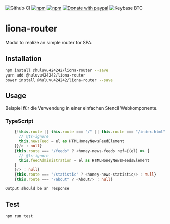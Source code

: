 ![Github CI](https://github.com/Huluvu424242/liona-router/workflows/Github%20CI/badge.svg)
[![npm](https://img.shields.io/npm/v/@huluvu424242/liona-router.svg)](https://www.npmjs.com/package/@huluvu424242/liona-router)
[![npm](https://img.shields.io/npm/dm/@huluvu424242/liona-router.svg)](https://www.npmjs.com/package/@huluvu424242/liona-router)
[![Donate with paypal](https://img.shields.io/badge/paypal-donate-yellow.svg)](https://paypal.me/huluvu424242)
![Keybase BTC](https://img.shields.io/keybase/btc/huluvu424242)

# liona-router
Modul to realize an simple router for SPA.
## Installation 
```sh
npm install @huluvu424242/liona-router --save
yarn add @huluvu424242/liona-router
bower install @huluvu424242/liona-router --save
```
## Usage
Beispiel für die Verwendung in einer einfachen Stencil Webkomponente.
### TypeScript
```typescript jsx
    {!this.route || this.route === "/" || this.route === "/index.html" || this.route === "/news" ? <honey-news-feed ref={(el) => {
      // @ts-ignore
      this.newsFeed = el as HTMLHoneyNewsFeedElement
    }}/> : null}
    {this.route === "/feeds" ? <honey-news-feeds ref={(el) => {
      // @ts-ignore
      this.feedAdministration = el as HTMLHoneyNewsFeedsElement
    }
    }/> : null}
    {this.route === "/statistic" ? <honey-news-statistic/> : null}
    {this.route === "/about" ? <About/> : null}
```
```sh
Output should be an response
```
## Test 
```sh
npm run test
```
